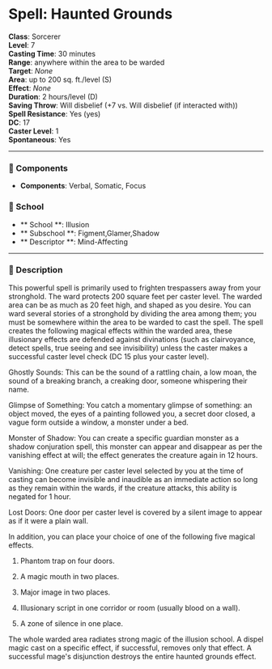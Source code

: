 
# Spell: Haunted Grounds
**Class**: Sorcerer  
**Level**: 7  
**Casting Time**: 30 minutes  
**Range**: anywhere within the area to be warded  
**Target**: _None_  
**Area**: up to 200 sq. ft./level (S)  
**Effect**: _None_  
**Duration**: 2 hours/level (D)  
**Saving Throw**: Will disbelief (+7 vs. Will disbelief (if interacted with))  
**Spell Resistance**: Yes (yes)  
**DC**: 17  
**Caster Level**: 1  
**Spontaneous**: Yes

---

### 🔮 Components
- **Components**: Verbal, Somatic, Focus

### 🏫 School
- ** School **: Illusion
- ** Subschool **: Figment,Glamer,Shadow
- ** Descriptor **: Mind-Affecting
---

### 📜 Description
This powerful spell is primarily used to frighten trespassers away from your stronghold. The ward protects 200 square feet per caster level. The warded area can be as much as 20 feet high, and shaped as you desire. You can ward several stories of a stronghold by dividing the area among them; you must be somewhere within the area to be warded to cast the spell. The spell creates the following magical effects within the warded area, these illusionary effects are defended against divinations (such as clairvoyance, detect spells, true seeing and see invisibility) unless the caster makes a successful caster level check (DC 15 plus your caster level).

Ghostly Sounds: This can be the sound of a rattling chain, a low moan, the sound of a breaking branch, a creaking door, someone whispering their name.

Glimpse of Something: You catch a momentary glimpse of something: an object moved, the eyes of a painting followed you, a secret door closed, a vague form outside a window, a monster under a bed.

Monster of Shadow: You can create a specific guardian monster as a shadow conjuration spell, this monster can appear and disappear as per the vanishing effect at will; the effect generates the creature again in 12 hours.

Vanishing: One creature per caster level selected by you at the time of casting can become invisible and inaudible as an immediate action so long as they remain within the wards, if the creature attacks, this ability is negated for 1 hour.

Lost Doors: One door per caster level is covered by a silent image to appear as if it were a plain wall.

In addition, you can place your choice of one of the following five magical effects.

1. Phantom trap on four doors.

2. A magic mouth in two places.

3. Major image in two places.

4. Illusionary script in one corridor or room (usually blood on a wall).

5. A zone of silence in one place.

The whole warded area radiates strong magic of the illusion school. A dispel magic cast on a specific effect, if successful, removes only that effect. A successful mage's disjunction destroys the entire haunted grounds effect.
